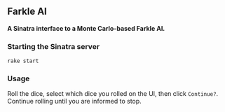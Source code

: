 ## Farkle AI
__A Sinatra interface to a Monte Carlo-based Farkle AI.__

### Starting the Sinatra server
`rake start`

### Usage
Roll the dice, select which dice you rolled on the UI, then click `Continue?`.  Continue rolling until you are informed to stop.